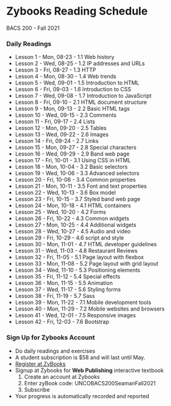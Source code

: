 # Zybooks Reading Schedule

BACS 200 - Fall 2021

### Daily Readings 

* Lesson  1 - Mon, 08-23 - 1.1 Web history
* Lesson  2 - Wed, 08-25 - 1.2 IP addresses and URLs
* Lesson  3 - Fri, 08-27 - 1.3 HTTP
* Lesson  4 - Mon, 08-30 - 1.4 Web trends
* Lesson  5 - Wed, 09-01 - 1.5 Introduction to HTML
* Lesson  6 - Fri, 09-03 - 1.6 Introduction to CSS
* Lesson  7 - Wed, 09-08 - 1.7 Introduction to JavaScript
* Lesson  8 - Fri, 09-10 - 2.1 HTML document structure
* Lesson  9 - Mon, 09-13 - 2.2 Basic HTML tags
* Lesson 10 - Wed, 09-15 - 2.3 Comments
* Lesson 11 - Fri, 09-17 - 2.4 Lists
* Lesson 12 - Mon, 09-20 - 2.5 Tables
* Lesson 13 - Wed, 09-22 - 2.6 Images
* Lesson 14 - Fri, 09-24 - 2.7 Links
* Lesson 15 - Mon, 09-27 - 2.8 Special characters
* Lesson 16 - Wed, 09-29 - 2.9 Band web page
* Lesson 17 - Fri, 10-01 - 3.1 Using CSS in HTML
* Lesson 18 - Mon, 10-04 - 3.2 Basic selectors
* Lesson 19 - Wed, 10-06 - 3.3 Advanced selectors
* Lesson 20 - Fri, 10-08 - 3.4 Common properties
* Lesson 21 - Mon, 10-11 - 3.5 Font and text properties
* Lesson 22 - Wed, 10-13 - 3.6 Box model
* Lesson 23 - Fri, 10-15 - 3.7 Styled band web page
* Lesson 24 - Mon, 10-18 - 4.1 HTML containers
* Lesson 25 - Wed, 10-20 - 4.2 Forms
* Lesson 26 - Fri, 10-22 - 4.3 Common widgets
* Lesson 27 - Mon, 10-25 - 4.4 Additional widgets
* Lesson 28 - Wed, 10-27 - 4.5 Audio and video
* Lesson 29 - Fri, 10-29 - 4.6 script and style
* Lesson 30 - Mon, 11-01 - 4.7 HTML developer guidelines
* Lesson 31 - Wed, 11-03 - 4.8 Restaurant Reviews
* Lesson 32 - Fri, 11-05 - 5.1 Page layout with flexbox
* Lesson 33 - Mon, 11-08 - 5.2 Page layout with grid layout
* Lesson 34 - Wed, 11-10 - 5.3 Positioning elements
* Lesson 35 - Fri, 11-12 - 5.4 Special effects
* Lesson 36 - Mon, 11-15 - 5.5 Animation
* Lesson 37 - Wed, 11-17 - 5.6 Styling forms
* Lesson 38 - Fri, 11-19 - 5.7 Sass
* Lesson 39 - Mon, 11-22 - 7.1 Mobile development tools
* Lesson 40 - Mon, 11-29 - 7.2 Mobile websites and browsers
* Lesson 41 - Wed, 12-01 - 7.5 Responsive images
* Lesson 42 - Fri, 12-03 - 7.6 Bootstrap


### Sign Up for Zybooks Account

* Do daily readings and exercises
* A student subscription is $58 and will last until May.
* [Register at ZyBooks](http://learn.zybooks.com)
* Signup at Zybooks for **Web Publishing** interactive textbook
    1. Create an account at Zybooks
    2. Enter zyBook code: UNCOBACS200SeamanFall2021
    3. Subscribe
* Your progress is automatically recorded and reported 
